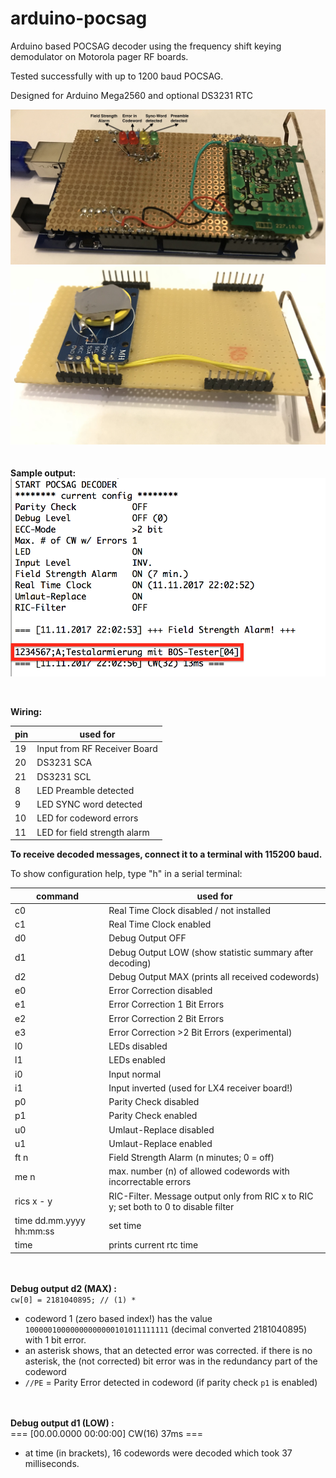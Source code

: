 # arduino-pocsag
Arduino based POCSAG decoder using the frequency shift keying demodulator on Motorola pager RF boards.

Tested successfully with up to 1200 baud POCSAG.

Designed for Arduino Mega2560 and optional DS3231 RTC

![top](Images/top.jpg)
![supplemental_board](Images/supplemental_board.jpg)
<br><br><br>
**Sample output:**<br>
<img src="Images/decoder_test.png" width="600">

<br>

**Wiring:**

| pin | used for |
|----------|-------------|
| 19 | Input from RF Receiver Board |
| 20 | DS3231 SCA |
| 21 | DS3231 SCL |
| 8 | LED Preamble detected |
| 9 | LED SYNC word detected |
| 10 | LED for codeword errors|
| 11 | LED for field strength alarm |


**To receive decoded messages, connect it to a terminal with 115200 baud.**


To show configuration help, type "h" in a serial terminal:

| command | used for |
|----------|-------------|
| c0 | Real Time Clock disabled / not installed |
| c1 | Real Time Clock enabled |
| d0 | Debug Output OFF |
| d1 | Debug Output LOW (show statistic summary after decoding) |
| d2 | Debug Output MAX (prints all received codewords) |
| e0 | Error Correction disabled |
| e1 | Error Correction 1 Bit Errors |
| e2 | Error Correction 2 Bit Errors |
| e3 | Error Correction >2 Bit Errors (experimental) |
| l0 | LEDs disabled |
| l1 | LEDs enabled |
| i0 | Input normal |
| i1 | Input inverted (used for LX4 receiver board!)|
| p0 | Parity Check disabled |
| p1 | Parity Check enabled |
| u0 | Umlaut-Replace disabled |
| u1 | Umlaut-Replace enabled |
| ft n | Field Strength Alarm (n minutes; 0 = off) |
| me n | max. number (n) of allowed codewords with incorrectable errors |
| rics x - y | RIC-Filter. Message output only from RIC x to RIC y; set both to 0 to disable filter |
| time dd.mm.yyyy hh:mm:ss | set time |
| time | prints current rtc time |

<br><br>**Debug output d2 (MAX) :**<br>
`cw[0] = 2181040895; // (1) * `<br>
- codeword 1 (zero based index!) has the value `10000010000000000000101011111111` (decimal converted 2181040895) with 1 bit error.
- an asterisk shows, that an detected error was corrected. if there is no asterisk, the (not corrected) bit error was in the redundancy part of the codeword
- `//PE` = Parity Error detected in codeword (if parity check `p1` is enabled)

<br><br>**Debug output d1 (LOW) :**<br>
=== [00.00.0000 00:00:00] CW(16) 37ms ===<br>
- at time (in brackets), 16 codewords were decoded which took 37 milliseconds.
